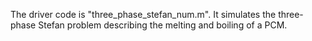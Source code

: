 The driver code is "three_phase_stefan_num.m". It simulates the three-phase Stefan problem describing the melting and boiling of a PCM.
